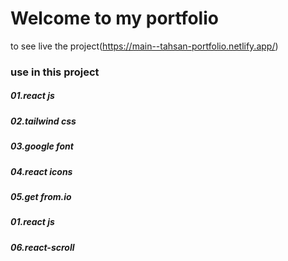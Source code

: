 # Welcome to my portfolio
 
 to see live the project(https://main--tahsan-portfolio.netlify.app/)

### use in this project
##### 01.react js
##### 02.tailwind css
##### 03.google font
##### 04.react icons
##### 05.get from.io
##### 01.react js
##### 06.react-scroll 
 



